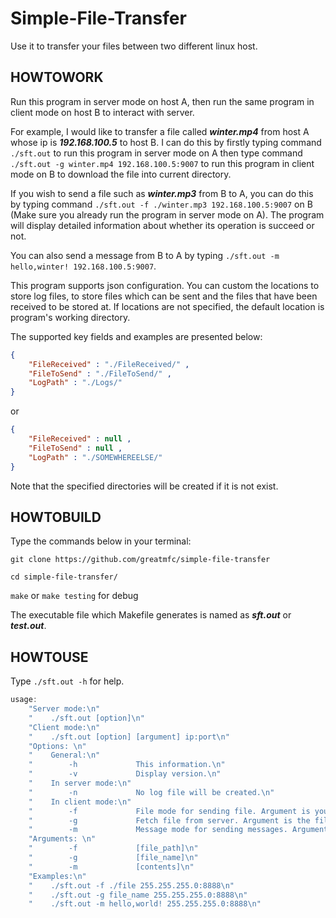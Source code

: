 # Simple-File-Transfer

Use it to transfer your files between two different linux host.

## HOWTOWORK
Run this program in server mode on host A, then run the same program in client mode on host B to interact with server.

For example, I would like to transfer a file called ***winter.mp4*** from host A whose ip is ***192.168.100.5*** to host B. I can do this by firstly typing command `./sft.out` to run this program in server mode on A then type command `./sft.out -g winter.mp4 192.168.100.5:9007` to run this program in client mode on B to download the file into current directory.

If you wish to send a file such as ***winter.mp3*** from B to A, you can do this by typing command `./sft.out -f ./winter.mp3 192.168.100.5:9007` on B (Make sure you already run the program in server mode on A). The program will display detailed information about whether its operation is succeed or not.

You can also send a message from B to A by typing `./sft.out -m hello,winter! 192.168.100.5:9007`.

This program supports json configuration. You can custom the locations to store log files, to store files which can be sent and the files that have been received to be stored at. If locations are not specified, the default location is program's working directory.

The supported key fields and examples are presented below:
```json
{
	"FileReceived" : "./FileReceived/" ,
	"FileToSend" : "./FileToSend/" ,
	"LogPath" : "./Logs/"
}
```
or
```json
{
	"FileReceived" : null ,
	"FileToSend" : null ,
	"LogPath" : "./SOMEWHEREELSE/"
}
```
Note that the specified directories will be created if it is not exist.


## HOWTOBUILD

Type the commands below in your terminal:

`git clone https://github.com/greatmfc/simple-file-transfer`

`cd simple-file-transfer/`

 `make`  or  `make testing`  for debug

  The executable file which Makefile generates is named as ***sft.out*** or ***test.out***.

## HOWTOUSE

Type `./sft.out -h` for help.

```c
usage:
	"Server mode:\n"
	"    ./sft.out [option]\n"
	"Client mode:\n"
	"    ./sft.out [option] [argument] ip:port\n"
	"Options: \n"
	"    General:\n"
	"        -h             This information.\n"
	"        -v             Display version.\n"
	"    In server mode:\n"
	"        -n             No log file will be created.\n"
	"    In client mode:\n"
	"        -f             File mode for sending file. Argument is your file's path.\n"
	"        -g             Fetch file from server. Argument is the file name on server.\n"
	"        -m             Message mode for sending messages. Argument is your content.\n"
	"Arguments: \n"
	"        -f             [file_path]\n"
	"        -g             [file_name]\n"
	"        -m             [contents]\n"
	"Examples:\n"
	"    ./sft.out -f ./file 255.255.255.0:8888\n"
	"    ./sft.out -g file_name 255.255.255.0:8888\n"
	"    ./sft.out -m hello,world! 255.255.255.0:8888\n"
```

